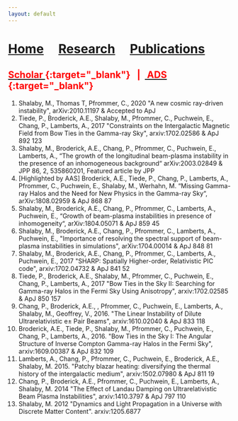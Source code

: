 ```yaml
---
layout: default
---
```


# [Home](index)  &nbsp; &nbsp;  [Research](Research)  &nbsp; &nbsp;  [Publications](Pub) 


## <span style="color:red"> [<span style="color:red"> Scholar </span>](https://scholar.google.ca/citations?user=KCgpd4UAAAAJ&hl=en){:target="_blank"} &nbsp; | &nbsp;[<span style="color:red"> ADS </span>](https://ui.adsabs.harvard.edu/search/p_=0&q=%3Dauthor%3A%22Shalaby%2C%20Mohamad%22&sort=date%20desc%2C%20bibcode%20desc){:target="_blank"} 


1. Shalaby, M., Thomas T, Pfrommer, C.,  2020 "A new cosmic ray-driven instability", arXiv:2010.11197 & Accepted to ApJ
2. Tiede, P., Broderick, A.E.,  Shalaby, M., Pfrommer, C., Puchwein, E., Chang, P., Lamberts, A.,  2017 "Constraints on the Intergalactic Magnetic Field from Bow Ties in the Gamma-ray Sky", arxiv:1702.02586 & ApJ 892 123 
11. Shalaby, M., Broderick, A.E.,  Chang, P., Pfrommer, C., Puchwein, E., Lamberts, A., “The growth of the longitudinal beam-plasma instability in the presence of an inhomogeneous background“ arXiv:2003.02849 &  JPP 86, 2, 535860201, Featured article by JPP
10. [Highlighted by AAS]  Broderick, A.E., Tiede, P., Chang, P., Lamberts, A., Pfrommer, C., Puchwein, E., Shalaby, M., Werhahn, M. “Missing Gamma-ray Halos and the Need for New Physics in the Gamma-ray Sky“, arXiv:1808.02959 &  ApJ 868 87 
09. Shalaby, M., Broderick, A.E., Chang, P., Pfrommer, C., Lamberts, A., Puchwein, E., “Growth of beam-plasma instabilities in presence of inhomogeneity“, arXiv:1804.05071 &  ApJ 859 45 
08. Shalaby, M., Broderick, A.E., Chang, P., Pfrommer, C., Lamberts, A., Puchwein, E., "Importance of resolving the spectral support of beam-plasma instabilities in simulations", arXiv:1704.00014 &  ApJ 848 81 
07. Shalaby, M., Broderick, A.E., Chang, P., Pfrommer, C., Lamberts, A., Puchwein, E., 2017 "SHARP: Spatially Higher-order, Relativistic PIC code", arxiv:1702.04732 & ApJ 841 52
06. Tiede, P., Broderick, A.E.,  Shalaby, M., Pfrommer, C., Puchwein, E., Chang, P., Lamberts, A., 2017 "Bow Ties in the Sky II: Searching for Gamma-ray Halos in the Fermi Sky Using Anisotropy", arxiv:1702.02585 & ApJ 850 157
05. Chang, P., Broderick, A.E., , Pfrommer, C., Puchwein, E., Lamberts, A., Shalaby, M., Geoffrey, V., 2016. "The Linear Instability of Dilute Ultrarelativistic e± Pair Beams", arxiv:1610.02040 & ApJ 833 118
04. Broderick, A.E., Tiede, P., Shalaby, M., Pfrommer, C., Puchwein, E., Chang, P., Lamberts, A., 2016. "Bow Ties in the Sky I: The Angular Structure of Inverse Compton Gamma-ray Halos in the Fermi Sky",  arxiv:1609.00387 & ApJ 832 109
03. Lamberts, A., Chang, P., Pfrommer, C., Puchwein, E., Broderick, A.E., Shalaby, M. 2015. "Patchy blazar heating: diversifying the thermal history of the intergalactic medium", arxiv:1502.07980 & ApJ 811 19
02. Chang, P., Broderick, A.E., Pfrommer, C., Puchwein, E., Lamberts, A., Shalaby, M. 2014 "The Effect of Landau Damping on Ultrarelativistic Beam Plasma Instabilities", arxiv:1410.3797 & ApJ 797 110
01. Shalaby, M. 2012 "Dynamics and Light Propagation in a Universe with Discrete Matter Content". arxiv:1205.6877
